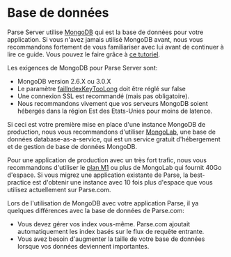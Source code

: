 # Base de données

Parse Server utilise [MongoDB](https://www.mongodb.org/) qui est la base de données pour votre application. Si vous n'avez jamais utilisé MongoDB avant, nous vous recommandons fortement de vous familiariser avec lui avant de continuer à lire ce guide. Vous pouvez le faire grâce à [ce tutoriel](https://openclassrooms.com/courses/guide-de-demarrage-pour-utiliser-mongodb).

Les exigences de MongoDB pour Parse Server sont:

* MongoDB version 2.6.X ou 3.0.X
* Le paramètre [failIndexKeyTooLong](https://docs.mongodb.org/manual/reference/parameters/#param.failIndexKeyTooLong) doit être réglé sur false
* Une connexion SSL est recommandé (mais pas obligatoire).
* Nous recommandons vivement que vos serveurs MongoDB soient hébergés dans la région Est des Etats-Unies pour moins de latence.

Si ceci est votre première mise en place d'une instance MongoDB de production, nous vous recommandons d'utiliser [MongoLab](http://www.mongolab.com), une base de données database-as-a-service, qui est un service gratuit d'hébergement et de gestion de base de données MongoDB.

Pour une application de production avec un très fort trafic, nous vous recommandons d'utiliser le [plan M1](https://mongolab.com/plans/pricing/#dedicated-cluster-plans) ou plus de MongoLab qui fournit 40Go d'espace. Si vous migrez une application existante de Parse, la best-practice est d'obtenir une instance avec 10 fois plus d'espace que vous utilisez actuellement sur Parse.com.

Lors de l'utilisation de MongoDB avec votre application Parse, il ya quelques différences avec la base de données de Parse.com:
* Vous devez gérer vos index vous-même. Parse.com ajoutait automatiquement les index basés sur le flux de requête entrante.
* Vous avez besoin d'augmenter la taille de votre base de données lorsque vos données deviennent importantes.

